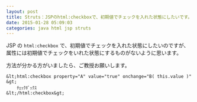 ```yaml
---
layout: post
title: Struts：JSPのhtml:checkboxで、初期値でチェックを入れた状態にしたいです。
date: 2015-01-28 05:09:03
categories: java html jsp struts
---
```

<p>JSP の <code>html:checkbox</code> で、初期値でチェックを入れた状態にしたいのですが、属性には初期値でチェックをいれた状態にするものがないように思います。</p>

<p>方法が分かる方がいましたら、ご教授お願いします。</p>

```
&lt;html:checkbox property="A" value="true" onchange="B( this.value )" &gt;
    ﾁｪｯｸﾎﾞｯｸｽ
&lt;/html:checkbox&gt;
```
